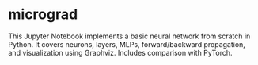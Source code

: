 # micrograd
This Jupyter Notebook implements a basic neural network from scratch in Python. It covers neurons, layers, MLPs, forward/backward propagation, and visualization using Graphviz. Includes comparison with PyTorch.
